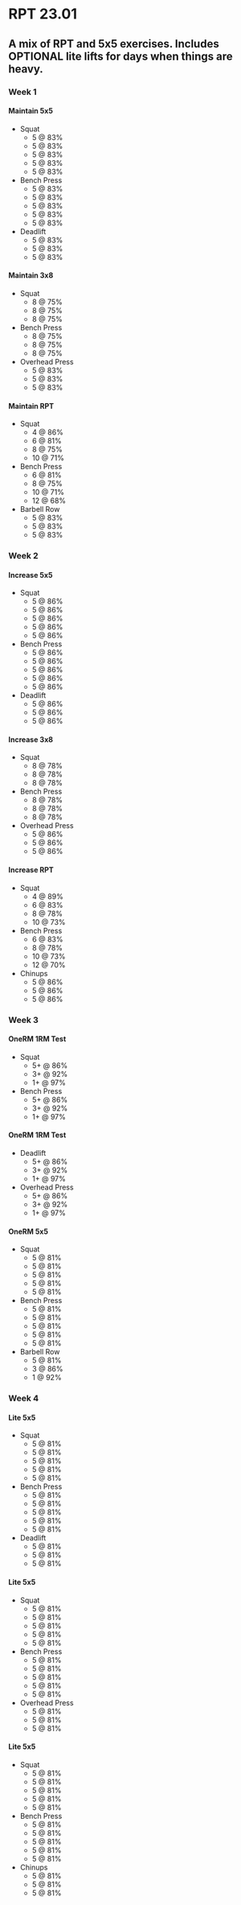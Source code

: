 # RPT 23.01

## A mix of RPT and 5x5 exercises. Includes OPTIONAL lite lifts for days when things are heavy.

### Week 1

#### Maintain 5x5

* Squat
  * 5 @ 83%
  * 5 @ 83%
  * 5 @ 83%
  * 5 @ 83%
  * 5 @ 83%
* Bench Press
  * 5 @ 83%
  * 5 @ 83%
  * 5 @ 83%
  * 5 @ 83%
  * 5 @ 83%
* Deadlift
  * 5 @ 83%
  * 5 @ 83%
  * 5 @ 83%

#### Maintain 3x8

* Squat
  * 8 @ 75%
  * 8 @ 75%
  * 8 @ 75%
* Bench Press
  * 8 @ 75%
  * 8 @ 75%
  * 8 @ 75%
* Overhead Press
  * 5 @ 83%
  * 5 @ 83%
  * 5 @ 83%

#### Maintain RPT

* Squat
  * 4 @ 86%
  * 6 @ 81%
  * 8 @ 75%
  * 10 @ 71%
* Bench Press
  * 6 @ 81%
  * 8 @ 75%
  * 10 @ 71%
  * 12 @ 68%
* Barbell Row
  * 5 @ 83%
  * 5 @ 83%
  * 5 @ 83%

### Week 2

#### Increase 5x5

* Squat
  * 5 @ 86%
  * 5 @ 86%
  * 5 @ 86%
  * 5 @ 86%
  * 5 @ 86%
* Bench Press
  * 5 @ 86%
  * 5 @ 86%
  * 5 @ 86%
  * 5 @ 86%
  * 5 @ 86%
* Deadlift
  * 5 @ 86%
  * 5 @ 86%
  * 5 @ 86%

#### Increase 3x8

* Squat
  * 8 @ 78%
  * 8 @ 78%
  * 8 @ 78%
* Bench Press
  * 8 @ 78%
  * 8 @ 78%
  * 8 @ 78%
* Overhead Press
  * 5 @ 86%
  * 5 @ 86%
  * 5 @ 86%

#### Increase RPT

* Squat
  * 4 @ 89%
  * 6 @ 83%
  * 8 @ 78%
  * 10 @ 73%
* Bench Press
  * 6 @ 83%
  * 8 @ 78%
  * 10 @ 73%
  * 12 @ 70%
* Chinups
  * 5 @ 86%
  * 5 @ 86%
  * 5 @ 86%

### Week 3

#### OneRM 1RM Test

* Squat
  * 5+ @ 86%
  * 3+ @ 92%
  * 1+ @ 97%
* Bench Press
  * 5+ @ 86%
  * 3+ @ 92%
  * 1+ @ 97%

#### OneRM 1RM Test

* Deadlift
  * 5+ @ 86%
  * 3+ @ 92%
  * 1+ @ 97%
* Overhead Press
  * 5+ @ 86%
  * 3+ @ 92%
  * 1+ @ 97%

#### OneRM 5x5

* Squat
  * 5 @ 81%
  * 5 @ 81%
  * 5 @ 81%
  * 5 @ 81%
  * 5 @ 81%
* Bench Press
  * 5 @ 81%
  * 5 @ 81%
  * 5 @ 81%
  * 5 @ 81%
  * 5 @ 81%
* Barbell Row
  * 5 @ 81%
  * 3 @ 86%
  * 1 @ 92%

### Week 4

#### Lite 5x5

* Squat
  * 5 @ 81%
  * 5 @ 81%
  * 5 @ 81%
  * 5 @ 81%
  * 5 @ 81%
* Bench Press
  * 5 @ 81%
  * 5 @ 81%
  * 5 @ 81%
  * 5 @ 81%
  * 5 @ 81%
* Deadlift
  * 5 @ 81%
  * 5 @ 81%
  * 5 @ 81%

#### Lite 5x5

* Squat
  * 5 @ 81%
  * 5 @ 81%
  * 5 @ 81%
  * 5 @ 81%
  * 5 @ 81%
* Bench Press
  * 5 @ 81%
  * 5 @ 81%
  * 5 @ 81%
  * 5 @ 81%
  * 5 @ 81%
* Overhead Press
  * 5 @ 81%
  * 5 @ 81%
  * 5 @ 81%

#### Lite 5x5

* Squat
  * 5 @ 81%
  * 5 @ 81%
  * 5 @ 81%
  * 5 @ 81%
  * 5 @ 81%
* Bench Press
  * 5 @ 81%
  * 5 @ 81%
  * 5 @ 81%
  * 5 @ 81%
  * 5 @ 81%
* Chinups
  * 5 @ 81%
  * 5 @ 81%
  * 5 @ 81%

